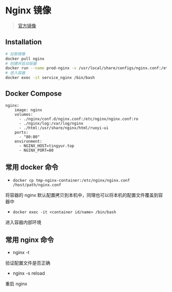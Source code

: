 # Nginx 镜像

> [官方镜像](https://hub.docker.com/_/nginx)

## Installation

```sh
# 拉取镜像
docker pull nginx
# 创建并启动容器
docker run --name prod-nginx -v /usr/local/share/configs/nginx.conf:/etc/nginx/nginx.conf:ro -d nginx
# 进入容器
docker exec -it service_nginx /bin/bash
```

## Docker Compose

```
nginx:
    image: nginx
    volumes:
      - ./nginx/conf.d/nginx.conf:/etc/nginx/nginx.conf:ro
      - ./nginx/log:/var/log/nginx
      - ./html:/usr/share/nginx/html/ruoyi-ui
    ports:
      - "80:80"
    environment:
      - NGINX_HOST=tingyur.top
      - NGINX_PORT=80
```

## 常用 docker 命令

- `docker cp tmp-nginx-container:/etc/nginx/nginx.conf /host/path/nginx.conf`

将容器的 nginx 默认配置拷贝到本机中，同理也可以将本机的配置文件覆盖到容器中

- `docker exec -it <container id/name> /bin/bash`

进入容器内部环境

## 常用 nginx 命令

- nginx -t

验证配置文件是否正确

- nginx -s reload

重启 nginx
